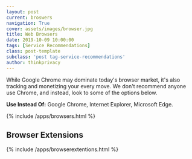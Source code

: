 ```yaml
---
layout: post
current: broswers
navigation: True
cover: assets/images/browser.jpg
title: Web Browsers
date: 2019-10-09 10:00:00
tags: [Service Recommendations]
class: post-template
subclass: 'post tag-service-recommendations'
author: thinkprivacy
---
```


While Google Chrome may dominate today's browser market, it's also tracking and monetizing your every move. We don't recommend anyone use Chrome, and instead, look to some of the options below.

<p><strong>Use Instead Of:</strong> Google Chrome, Internet Explorer, Microsoft Edge.</p>

{% include /apps/browsers.html %}

<h2>Browser Extensions</h2>

{% include /apps/browserextentions.html %}